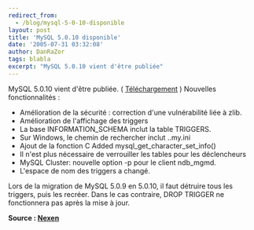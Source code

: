 ```yaml
---
redirect_from:
  - /blog/mysql-5-0-10-disponible
layout: post
title: 'MySQL 5.0.10 disponible'
date: '2005-07-31 03:32:08'
author: DanRaZor
tags: blabla
excerpt: "MySQL 5.0.10 vient d'être publiée"
---
```


MySQL 5.0.10 vient d'être publiée. ( [Téléchargement](http://dev.mysql.com/downloads/mysql/5.0.html) )
Nouvelles fonctionnalités :
+ Amélioration de la sécurité : correction d'une vulnérabilité liée à zlib.
+ Amélioration de l'affichage des triggers
+ La base INFORMATION_SCHEMA inclut la table TRIGGERS.
+ Sur Windows, le chemin de rechercher inclut ..my.ini
+ Ajout de la fonction C Added mysql_get_character_set_info()
+ Il n'est plus nécessaire de verrouiller les tables pour les déclencheurs
+ MySQL Cluster: nouvelle option -p pour le client ndb_mgmd.
+ L'espace de nom des triggers a changé.

Lors de la migration de MySQL 5.0.9 en 5.0.10, il faut détruire tous les triggers, puis les recréer. Dans le cas contraire, DROP TRIGGER ne fonctionnera pas après la mise à jour.

**Source : [Nexen](http://www.nexen.net/news/gen.php/2004/03/06/4446,0,0,0,0.php)**
